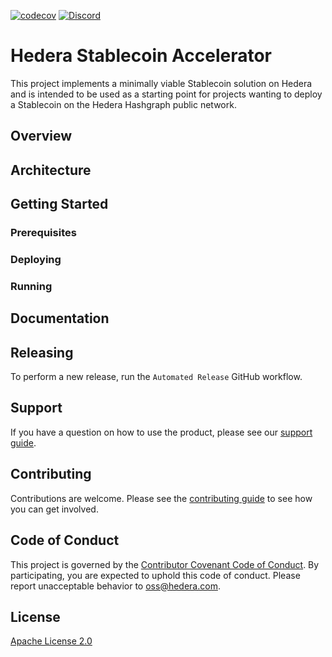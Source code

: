 [![codecov](https://img.shields.io/codecov/c/github/hashgraph/hedera-accelerator-stablecoin/main)](https://codecov.io/gh/hashgraph/hedera-accelerator-stablecoin)
[![Discord](https://img.shields.io/badge/discord-join%20chat-blue.svg)](https://hedera.com/discord)

# Hedera Stablecoin Accelerator

This project implements a minimally viable Stablecoin solution on Hedera and is intended to be used as a starting point for projects wanting to deploy a Stablecoin on the Hedera Hashgraph public network.

## Overview

## Architecture

## Getting Started

### Prerequisites

### Deploying

### Running

## Documentation

## Releasing

To perform a new release, run the `Automated Release` GitHub workflow.

## Support

If you have a question on how to use the product, please see our
[support guide](https://github.com/hashgraph/.github/blob/main/SUPPORT.md).

## Contributing

Contributions are welcome. Please see the
[contributing guide](https://github.com/hashgraph/.github/blob/main/CONTRIBUTING.md)
to see how you can get involved.

## Code of Conduct

This project is governed by the
[Contributor Covenant Code of Conduct](https://github.com/hashgraph/.github/blob/main/CODE_OF_CONDUCT.md). By
participating, you are expected to uphold this code of conduct. Please report unacceptable behavior
to [oss@hedera.com](mailto:oss@hedera.com).

## License

[Apache License 2.0](LICENSE)
